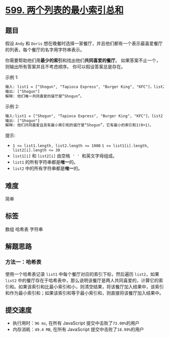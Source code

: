 # [599. 两个列表的最小索引总和](https://leetcode-cn.com/problems/minimum-index-sum-of-two-lists/)

## 题目

假设 `Andy` 和 `Doris` 想在晚餐时选择一家餐厅，并且他们都有一个表示最喜爱餐厅的列表，每个餐厅的名字用字符串表示。

你需要帮助他们用**最少的索引**和找出他们**共同喜爱的餐厅**。 如果答案不止一个，则输出所有答案并且不考虑顺序。 你可以假设答案总是存在。

示例 1:

```txt
输入: list1 = ["Shogun", "Tapioca Express", "Burger King", "KFC"]，list2 = ["Piatti", "The Grill at Torrey Pines", "Hungry Hunter Steakhouse", "Shogun"]
输出: ["Shogun"]
解释: 他们唯一共同喜爱的餐厅是“Shogun”。
```

示例 2:

```txt
输入:list1 = ["Shogun", "Tapioca Express", "Burger King", "KFC"]，list2 = ["KFC", "Shogun", "Burger King"]
输出: ["Shogun"]
解释: 他们共同喜爱且具有最小索引和的餐厅是“Shogun”，它有最小的索引和1(0+1)。
```

提示:

- `1 <= list1.length, list2.length <= 1000`
  `1 <= list1[i].length, list2[i].length <= 30`
- `list1[i]` 和 `list2[i]` 由空格  `' '`  和英文字母组成。
- `list1` 的所有字符串都是**唯一**的。
- `list2` 中的所有字符串都是**唯一**的。

## 难度

简单

## 标签

数组 哈希表 字符串

## 解题思路

### 方法一：哈希表

使用一个哈希表记录 `list1` 中每个餐厅对应的索引下标，然后遍历 `list2`，如果 `list2` 中的餐厅存在于哈希表中，那么说明该餐厅是两人共同喜爱的，计算它的索引和。如果该索引和比最小索引和小，则清空结果，将该餐厅加入结果中，该索引和作为最小索引和；如果该索引和等于最小索引和，则直接将该餐厅加入结果中。

## 提交速度

- 执行用时：`96 ms`, 在所有 JavaScript 提交中击败了`73.00%`的用户
- 内存消耗：`49.4 MB`, 在所有 JavaScript 提交中击败了`18.99%`的用户
